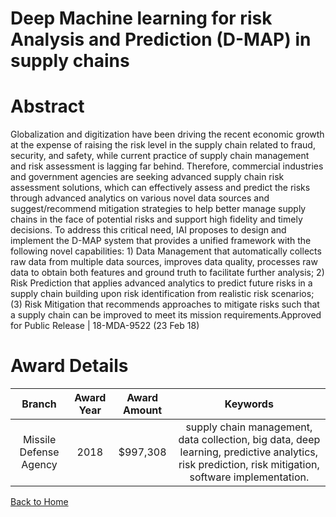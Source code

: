 
Deep Machine learning for risk Analysis and Prediction (D-MAP) in supply chains
===============================================================================

# Abstract


Globalization and digitization have been driving the recent economic growth at the expense of raising the risk level in the supply chain related to fraud, security, and safety, while current practice of supply chain management and risk assessment is lagging far behind. Therefore, commercial industries and government agencies are seeking advanced supply chain risk assessment solutions, which can effectively assess and predict the risks through advanced analytics on various novel data sources and suggest/recommend mitigation strategies to help better manage supply chains in the face of potential risks and support high fidelity and timely decisions. To address this critical need, IAI proposes to design and implement the D-MAP system that provides a unified framework with the following novel capabilities: 1) Data Management that automatically collects raw data from multiple data sources, improves data quality, processes raw data to obtain both features and ground truth to facilitate further analysis; 2) Risk Prediction that applies advanced analytics to predict future risks in a supply chain building upon risk identification from realistic risk scenarios; (3) Risk Mitigation that recommends approaches to mitigate risks such that a supply chain can be improved to meet its mission requirements.Approved for Public Release | 18-MDA-9522 (23 Feb 18)  

# Award Details

|Branch|Award Year|Award Amount|Keywords|
| :---: | :---: | :---: | :---: |
|Missile Defense Agency|2018|$997,308|supply chain management, data collection, big data, deep learning, predictive analytics, risk prediction, risk mitigation, software implementation.|
  
  


[Back to Home](https://github.com/chrischow/dod_sbir_awards/CC/#1162)